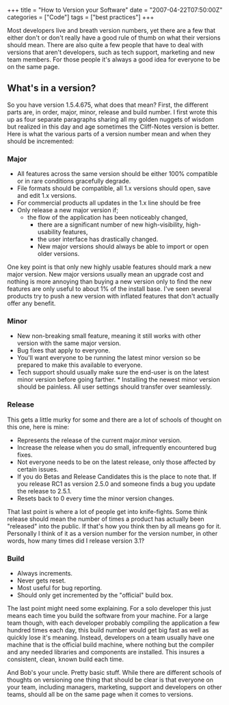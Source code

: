 +++
title = "How to Version your Software"
date = "2007-04-22T07:50:00Z"
categories = ["Code"]
tags = ["best practices"]
+++

Most developers live and breath version numbers, yet there are a few that either don't or don't really have a good rule of thumb on what their versions should mean. There are also quite a few people that have to deal with versions that aren't developers, such as tech support, marketing and new team members. For those people it's always a good idea for everyone to be on the same page.

## What's in a version?

So you have version 1.5.4.675, what does that mean? First, the different parts are, in order, major, minor, release and build number. I first wrote this up as four separate paragraphs sharing all my golden nuggets of wisdom but realized in this day and age sometimes the Cliff-Notes version is better. Here is what the various parts of a version number mean and when they should be incremented:

### Major

- All features across the same version should be either 100% compatible or in rare conditions gracefully degrade.  
- File formats should be compatible, all 1.x versions should open, save and edit 1.x versions.  
- For commercial products all updates in the 1.x line should be free  
- Only release a new major version if;
  - the flow of the application has been noticeably changed,  
    - there are a significant number of new high-visibility, high-usability features,  
    - the user interface has drastically changed.
    - New major versions should always be able to import or open older versions.

One key point is that only new highly usable features should mark a new major version. New major versions usually mean an upgrade cost and nothing is more annoying than buying a new version only to find the new features are only useful to about 1% of the install base. I've seen several products try to push a new version with inflated features that don't actually offer any benefit.

### Minor

- New non-breaking small feature, meaning it still works with other version with the same major version.  
- Bug fixes that apply to everyone.  
- You'll want everyone to be running the latest minor version so be prepared to make this available to everyone.  
- Tech support should usually make sure the end-user is on the latest minor version before going farther.  *
 Installing the newest minor version should be painless. All user settings should transfer over seamlessly.

### Release

This gets a little murky for some and there are a lot of schools of thought on this one, here is mine:

- Represents the release of the current major.minor version.  
- Increase the release when you do small, infrequently encountered bug fixes.  
- Not everyone needs to be on the latest release, only those affected by certain issues.  
- If you do Betas and Release Candidates this is the place to note that. If you release RC1 as version 2.5.0 and someone finds a bug you update the release to 2.5.1.  
- Resets back to 0 every time the minor version changes.

That last point is where a lot of people get into knife-fights. Some think release should mean the number of times a product has actually been "released" into the public. If that's how you think then by all means go for it. Personally I think of it as a version number for the version number, in other words, how many times did I release version 3.1?

### Build

- Always increments.  
- Never gets reset.  
- Most useful for bug reporting.  
- Should only get incremented by the "official" build box.

The last point might need some explaining. For a solo developer this just means each time you build the software from your machine. For a large team though, with each developer probably compiling the application a few hundred times each day, this build number would get big fast as well as quickly lose it's meaning. Instead, developers on a team usually have one machine that is the official build machine, where nothing but the compiler and any needed libraries and components are installed. This insures a consistent, clean, known build each time.

And Bob's your uncle. Pretty basic stuff. While there are different schools of thoughts on versioning one thing that should be clear is that everyone on your team, including managers, marketing, support and developers on other teams, should all be on the same page when it comes to versions.

